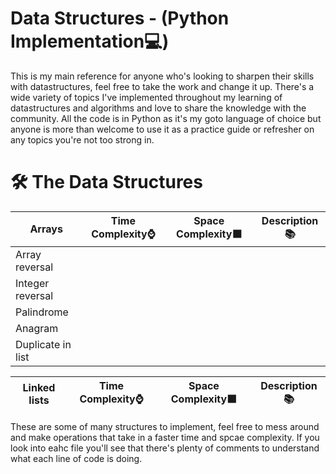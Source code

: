 # Data Structures - (Python Implementation💻)
This is my main reference for anyone who's looking to sharpen their skills with datastructures, feel free to take the work and 
change it up. There's a wide variety of topics I've implemented throughout my learning of datastructures and algorithms and love to
share the knowledge with the community. All the code is in Python as it's my goto language of choice but anyone is more than welcome
to use it as a practice guide or refresher on any topics you're not too strong in.

# 🛠️ The Data Structures 

|    Arrays        |Time Complexity:watch:|Space Complexity:black_large_square:|Description:books:|                                                                                                                    
|------------------|---------------|----------------|--------------------------|
|Array reversal    |                                                                                                                   
|Integer reversal  |                                                                                                                 
|Palindrome        |                                                                                                                 
|Anagram           |                                                                                                                 
|Duplicate in list |

|Linked lists      |Time Complexity:watch:|Space Complexity:black_large_square:|Description:books:|                                                                                                                    
|------------------|---------------|----------------|-------------------------|


These are some of many structures to implement, feel free to mess around and make operations that take in a faster time and spcae complexity. 
If you look into eahc file you'll see that there's plenty of comments to understand what each line of code is doing. 

